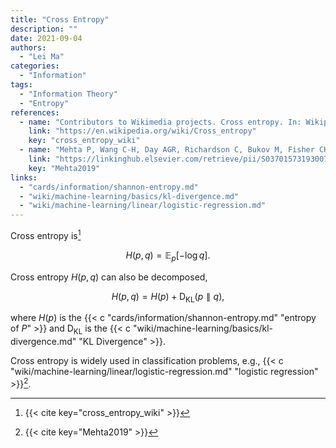 ```yaml
---
title: "Cross Entropy"
description: ""
date: 2021-09-04
authors:
  - "Lei Ma"
categories:
  - "Information"
tags:
  - "Information Theory"
  - "Entropy"
references:
  - name: "Contributors to Wikimedia projects. Cross entropy. In: Wikipedia [Internet]. 4 Jul 2021 [cited 4 Sep 2021]. Available: https://en.wikipedia.org/wiki/Cross_entropy"
    link: "https://en.wikipedia.org/wiki/Cross_entropy"
    key: "cross_entropy_wiki"
  - name: "Mehta P, Wang C-H, Day AGR, Richardson C, Bukov M, Fisher CK, et al. A high-bias, low-variance introduction to Machine Learning for physicists. Phys Rep. 2019;810: 1–124. doi:10.1016/j.physrep.2019.03.001"
    link: "https://linkinghub.elsevier.com/retrieve/pii/S0370157319300766"
    key: "Mehta2019"
links:
  - "cards/information/shannon-entropy.md"
  - "wiki/machine-learning/basics/kl-divergence.md"
  - "wiki/machine-learning/linear/logistic-regression.md"
---
```


Cross entropy is[^cross_entropy_wiki]

$$
H(p, q) = \mathbb E_{p} \left[ -\log q \right].
$$

Cross entropy $H(p, q)$ can also be decomposed,

$$
H(p, q) = H(p) + \operatorname{D}_{\mathrm{KL}} \left( p \parallel q \right),
$$

where $H(p)$ is the {{< c "cards/information/shannon-entropy.md" "entropy of $P$" >}} and $\operatorname{D}_{\mathrm{KL}}$ is the {{< c "wiki/machine-learning/basics/kl-divergence.md" "KL Divergence" >}}.

Cross entropy is widely used in classification problems, e.g., {{< c "wiki/machine-learning/linear/logistic-regression.md" "logistic regression" >}}[^Mehta2019].


[^cross_entropy_wiki]: {{< cite key="cross_entropy_wiki" >}}
[^Mehta2019]: {{< cite key="Mehta2019" >}}